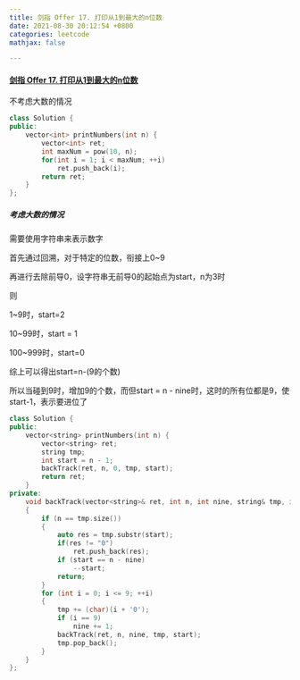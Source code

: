 ```yaml
---
title: 剑指 Offer 17. 打印从1到最大的n位数
date: 2021-08-30 20:12:54 +0800
categories: leetcode
mathjax: false

---
```


#### [剑指 Offer 17. 打印从1到最大的n位数](https://leetcode-cn.com/problems/da-yin-cong-1dao-zui-da-de-nwei-shu-lcof/)



不考虑大数的情况

```c++
class Solution {
public:
    vector<int> printNumbers(int n) {
        vector<int> ret;
        int maxNum = pow(10, n);
        for(int i = 1; i < maxNum; ++i)
            ret.push_back(i);
        return ret;
    }
};
```



##### 考虑大数的情况



需要使用字符串来表示数字

首先通过回溯，对于特定的位数，衔接上0~9

再进行去除前导0，设字符串无前导0的起始点为start，n为3时

则

1~9时，start=2

10~99时，start = 1

100~999时，start=0



综上可以得出start=n-(9的个数)

所以当碰到9时，增加9的个数，而但start = n - nine时，这时的所有位都是9，使start-1，表示要进位了

```c++
class Solution {
public:
	vector<string> printNumbers(int n) {
		vector<string> ret;
		string tmp;
		int start = n - 1;
		backTrack(ret, n, 0, tmp, start);
		return ret;
	}
private:
	void backTrack(vector<string>& ret, int n, int nine, string& tmp, int& start)
	{
		if (n == tmp.size())
		{
			auto res = tmp.substr(start);
			if(res != "0")
				ret.push_back(res);
			if (start == n - nine)
				--start;
			return;
		}
		for (int i = 0; i <= 9; ++i)
		{
			tmp += (char)(i + '0');
			if (i == 9)
				nine += 1;
			backTrack(ret, n, nine, tmp, start);
			tmp.pop_back();
		}
	}
};
```

